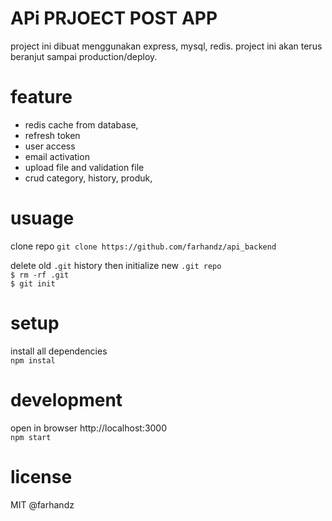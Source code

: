 # APi PRJOECT POST APP
project ini dibuat menggunakan express, mysql, redis. project ini akan terus beranjut sampai production/deploy. 

# feature
- redis cache from database,
- refresh token
- user access
- email activation
- upload file and validation file
- crud category, history, produk,


# usuage
clone repo `git clone https://github.com/farhandz/api_backend`

delete old `.git` history then initialize new `.git repo`<br>
`$ rm -rf .git`
<br>
`$ git init`

# setup
install all dependencies
<br>
`npm instal`

# development
open in browser http://localhost:3000
<br>
`npm start`

# license

MIT @farhandz 
